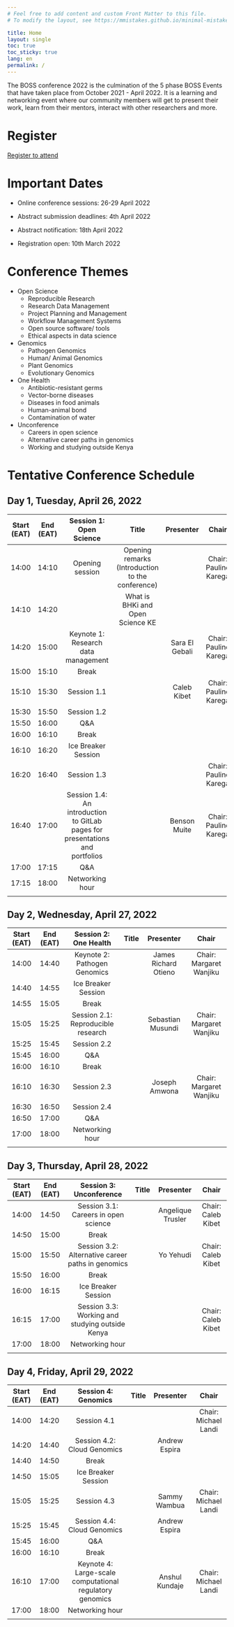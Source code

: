 ```yaml
---
# Feel free to add content and custom Front Matter to this file.
# To modify the layout, see https://mmistakes.github.io/minimal-mistakes/docs/layouts/

title: Home
layout: single
toc: true
toc_sticky: true
lang: en
permalink: /
---
```


The BOSS conference 2022 is the culmination of the 5 phase BOSS Events that have taken place from October 2021 - April 2022. 
It is a learning and networking event where our community members will get to present their work, learn from their mentors, 
interact with other researchers and more.

# Register

[Register to attend](https://events.zoom.us/ev/ANb6Jc2bYzHsLbGBjv3l1BpDLNHx2xsZ_34dgQV_YlQ9IguF1qUXozBxTOg_xLHqd4pEjhI)

# Important Dates

- Online conference sessions: 26-29 April 2022

- Abstract submission deadlines: 4th April 2022

- Abstract notification: 18th April 2022

- Registration open: 10th March 2022

# Conference Themes

- Open Science
    - Reproducible Research
    - Research Data Management
    - Project Planning and Management
    - Workflow Management Systems
    - Open source software/ tools
    - Ethical aspects in data science
- Genomics
    - Pathogen Genomics
    - Human/ Animal Genomics
    - Plant Genomics
    - Evolutionary Genomics
- One Health
    - Antibiotic-resistant germs
    - Vector-borne diseases
    - Diseases in food animals
    - Human-animal bond
    - Contamination of water
- Unconference
    - Careers in open science
    - Alternative career paths in genomics
    - Working and studying outside Kenya

# Tentative Conference Schedule

## Day 1, Tuesday, April 26, 2022

|Start (EAT)|End (EAT)|Session 1: Open Science|Title|Presenter|Chair|
|:---:|:---:|:---:|:---:|:---:|:---:|
|14:00|14:10|Opening session|Opening remarks (Introduction to the conference)| |Chair: Pauline Karega |
|14:10|14:20| |What is BHKi and Open Science KE| | |
|14:20|15:00|Keynote 1: Research data management | | Sara El Gebali |Chair: Pauline Karega|
|15:00|15:10|Break| | | |
|15:10|15:30|Session 1.1| | Caleb Kibet |Chair: Pauline Karega|
|15:30|15:50|Session 1.2| | | |
|15:50|16:00|Q&A| | | |
|16:00|16:10|Break| | | |
|16:10|16:20|Ice Breaker Session| | | |
|16:20|16:40|Session 1.3| | |Chair: Pauline Karega|
|16:40|17:00|Session 1.4: An introduction to GitLab pages for presentations and portfolios| |Benson Muite |Chair: Pauline Karega|
|17:00|17:15|Q&A| | | |
|17:15|18:00|Networking hour| | | |
| | | | | | |

## Day 2, Wednesday, April 27, 2022

|Start (EAT)|End (EAT)|Session 2: One Health|Title|Presenter|Chair|
|:---:|:---:|:---:|:---:|:---:|:---:|
|14:00|14:40|Keynote 2: Pathogen Genomics| | James Richard Otieno |Chair: Margaret Wanjiku|
|14:40|14:55|Ice Breaker Session| | | |
|14:55|15:05|Break| | | |
|15:05|15:25|Session 2.1: Reproducible research | | Sebastian Musundi |Chair: Margaret Wanjiku|
|15:25|15:45|Session 2.2| | | |
|15:45|16:00 |Q&A| | | |
|16:00|16:10|Break| | | |
|16:10|16:30|Session 2.3| | Joseph Amwona |Chair: Margaret Wanjiku|
|16:30|16:50|Session 2.4| | | |
|16:50|17:00|Q&A| | | |
|17:00|18:00|Networking hour| | | |
| | | | | | |

## Day 3, Thursday, April 28, 2022

|Start (EAT)|End (EAT)|Session 3: Unconference|Title|Presenter|Chair|
|:---:|:---:|:---:|:---:|:---:|:---:|
|14:00|14:50|Session 3.1: Careers in open science| | Angelique Trusler |Chair: Caleb Kibet|
|14:50|15:00|Break| | | |
|15:00|15:50|Session 3.2: Alternative career paths in genomics| | Yo Yehudi |Chair: Caleb Kibet|
|15:50|16:00|Break| | | |
|16:00|16:15|Ice Breaker Session| | | |
|16:15|17:00|Session 3.3: Working and studying outside Kenya| | |Chair: Caleb Kibet|
|17:00|18:00|Networking hour| | | |
| | | | | | |

## Day 4, Friday, April 29, 2022

|Start (EAT)|End (EAT)|Session 4: Genomics|Title|Presenter|Chair|
|:---:|:---:|:---:|:---:|:---:|:---:|
|14:00|14:20|Session 4.1| | |Chair: Michael Landi|
|14:20|14:40|Session 4.2: Cloud Genomics| | Andrew Espira | |
|14:40|14:50|Break| | | |
|14:50|15:05|Ice Breaker Session| | | |
|15:05|15:25|Session 4.3| | Sammy Wambua |Chair: Michael Landi|
|15:25|15:45|Session 4.4: Cloud Genomics| | Andrew Espira | |
|15:45|16:00|Q&A| | | |
|16:00|16:10|Break| | | |
|16:10|17:00|Keynote 4: Large-scale computational regulatory genomics| | Anshul Kundaje |Chair: Michael Landi|
|17:00|18:00|Networking hour| | | |
| | | | | | |

